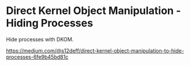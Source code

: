 # Direct Kernel Object Manipulation - Hiding Processes
Hide processes with DKOM.

https://medium.com/@s12deff/direct-kernel-object-manipulation-to-hide-processes-6fe9b45bd81c
